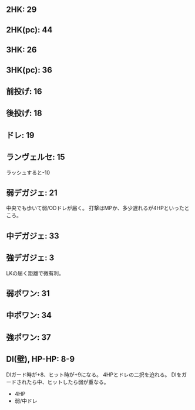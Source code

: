 ## 2HK: 29

## 2HK(pc): 44

## 3HK: 26

## 3HK(pc): 36

## 前投げ: 16

## 後投げ: 18

## ドレ: 19

## ランヴェルセ: 15

ラッシュすると-10

## 弱デガジェ: 21

中央でも歩いて弱/ODドレが届く。
打撃はMPか、多少遅れるが4HPといったところ。

## 中デガジェ: 33

## 強デガジェ: 3

LKの届く距離で微有利。

## 弱ポワン: 31

## 中ポワン: 34

## 強ポワン: 37

## DI(壁), HP-HP: 8-9

DIガード時が+8、ヒット時が+9になる。
4HPとドレの二択を迫れる。
DIをガードされたら中、ヒットしたら弱が重なる。

- 4HP
- 弱/中ドレ
